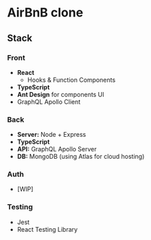 # AirBnB clone

## Stack

### Front

- **React**
  - Hooks & Function Components
- **TypeScript**
- **Ant Design** for components UI
- GraphQL Apollo Client

### Back

- **Server:** Node + Express
- **TypeScript**
- **API:** GraphQL Apollo Server
- **DB:** MongoDB (using Atlas for cloud hosting)

### Auth

- [WIP]

### Testing

- Jest
- React Testing Library
